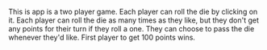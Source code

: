 This is app is a two player game. Each player can roll the die by clicking on it. Each player can roll the die as many times as they like, but they don't get any points for their turn if they roll a one. They can choose to pass the die whenever they'd like. First player to get 100 points wins.
